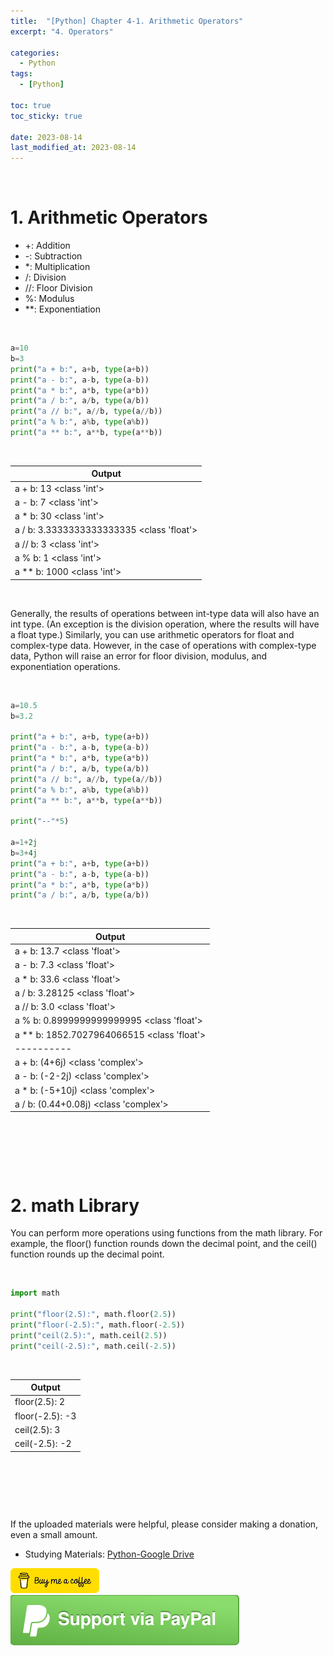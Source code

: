 ```yaml
---
title:  "[Python] Chapter 4-1. Arithmetic Operators"
excerpt: "4. Operators"

categories:
  - Python
tags:
  - [Python]

toc: true
toc_sticky: true
 
date: 2023-08-14
last_modified_at: 2023-08-14
---
```


&nbsp;

# 1. Arithmetic Operators
- +: Addition
- -: Subtraction
- *: Multiplication
- /: Division
- //: Floor Division
- %: Modulus
- **: Exponentiation

&nbsp;

```python
a=10
b=3
print("a + b:", a+b, type(a+b))
print("a - b:", a-b, type(a-b))
print("a * b:", a*b, type(a*b))
print("a / b:", a/b, type(a/b))
print("a // b:", a//b, type(a//b))
print("a % b:", a%b, type(a%b))
print("a ** b:", a**b, type(a**b))
```

&nbsp;

| Output |
|---|
| a + b: 13 <class 'int'> |
| a - b: 7 <class 'int'> |
| a * b: 30 <class 'int'> |
| a / b: 3.3333333333333335 <class 'float'> |
| a // b: 3 <class 'int'> |
| a % b: 1 <class 'int'> |
| a ** b: 1000 <class 'int'> |

&nbsp;

Generally, the results of operations between int-type data will also have an int type. (An exception is the division operation, where the results will have a float type.) Similarly, you can use arithmetic operators for float and complex-type data. However, in the case of operations with complex-type data, Python will raise an error for floor division, modulus, and exponentiation operations.

&nbsp;

```python
a=10.5
b=3.2

print("a + b:", a+b, type(a+b))
print("a - b:", a-b, type(a-b))
print("a * b:", a*b, type(a*b))
print("a / b:", a/b, type(a/b))
print("a // b:", a//b, type(a//b))
print("a % b:", a%b, type(a%b))
print("a ** b:", a**b, type(a**b))

print("--"*5)

a=1+2j
b=3+4j
print("a + b:", a+b, type(a+b))
print("a - b:", a-b, type(a-b))
print("a * b:", a*b, type(a*b))
print("a / b:", a/b, type(a/b))
```

&nbsp;

| Output |
|---|
| a + b: 13.7 <class 'float'> |
| a - b: 7.3 <class 'float'> |
| a * b: 33.6 <class 'float'> |
| a / b: 3.28125 <class 'float'> |
| a // b: 3.0 <class 'float'> |
| a % b: 0.8999999999999995 <class 'float'> |
| a ** b: 1852.7027964066515 <class 'float'> |
| \---------- |
| a + b: (4+6j) <class 'complex'> |
| a - b: (-2-2j) <class 'complex'> |
| a * b: (-5+10j) <class 'complex'> |
| a / b: (0.44+0.08j) <class 'complex'> |

&nbsp;

&nbsp;

&nbsp;

# 2. math Library
You can perform more operations using functions from the math library. For example, the floor() function rounds down the decimal point, and the ceil() function rounds up the decimal point.

&nbsp;

```python
import math

print("floor(2.5):", math.floor(2.5))
print("floor(-2.5):", math.floor(-2.5))
print("ceil(2.5):", math.ceil(2.5))
print("ceil(-2.5):", math.ceil(-2.5))
```

&nbsp;

| Output |
|---|
| floor(2.5): 2 |
| floor(-2.5): -3 |
| ceil(2.5): 3 |
| ceil(-2.5): -2 |

&nbsp;

&nbsp;

&nbsp;

If the uploaded materials were helpful, please consider making a donation, even a small amount.
- Studying Materials: ​[Python-Google Drive](https://drive.google.com/drive/u/3/folders/1btmxn1mWaPy8ZYZvRu2HWbiV2UKsDwLP)

[!["Buy Me A Coffee"](https://raw.githubusercontent.com/Shine-Loi/Shine-Loi.github.io/master/assets/images/Buymeacoffee.png)](https://www.buymeacoffee.com/shine_loi_lee)
[![Support via PayPal](https://raw.githubusercontent.com/Shine-Loi/Shine-Loi.github.io/41d049ca49169c961adde8f77b7d0f6981851ea3/assets/images/Paypal.svg)](https://paypal.me/goldbin0514?country.x=KR&locale.x=ko_KR)
